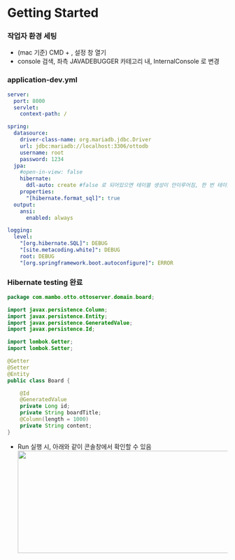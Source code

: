 # Getting Started

### 작업자 환경 세팅

- (mac 기준) CMD + , 설정 창 열기
- console 검색, 좌측 JAVADEBUGGER 카테고리 내, InternalConsole 로 변경

### application-dev.yml

```yml
server:
  port: 8000
  servlet:
    context-path: /

spring:
  datasource:
    driver-class-name: org.mariadb.jdbc.Driver
    url: jdbc:mariadb://localhost:3306/ottodb
    username: root
    password: 1234
  jpa:
    #open-in-view: false
    hibernate:
      ddl-auto: create #false 로 되어있으면 테이블 생성이 안이루어짐, 한 번 테이블 생성되고 나면 false로 바꿔주어야 DB 초기화 안됨,
    properties:
      "[hibernate.format_sql]": true
  output:
    ansi:
      enabled: always

logging:
  level:
    "[org.hibernate.SQL]": DEBUG
    "[site.metacoding.white]": DEBUG
    root: DEBUG
    "[org.springframework.boot.autoconfigure]": ERROR
```

### Hibernate testing 완료

```java
package com.mambo.otto.ottoserver.domain.board;

import javax.persistence.Column;
import javax.persistence.Entity;
import javax.persistence.GeneratedValue;
import javax.persistence.Id;

import lombok.Getter;
import lombok.Setter;

@Getter
@Setter
@Entity
public class Board {

    @Id
    @GeneratedValue
    private Long id;
    private String boardTitle;
    @Column(length = 1000)
    private String content;
}
```

- Run 실행 시, 아래와 같이 콘솔창에서 확인할 수 있음
  <img src="/Users/mambogroup/Desktop/screenshot.png"  width="781" height="234">
